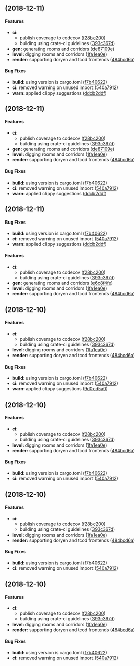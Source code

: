 <a name=""></a>
##  (2018-12-11)


#### Features

* **ci:**
  *  publish coverage to codecov ([f28bc200](f28bc200))
  *  building using crate-ci guidelines ([393c367d](393c367d))
* **gen:**  generating rooms and corridors ([de87109e](de87109e))
* **level:**  digging rooms and corridors ([1fa1ea0e](1fa1ea0e))
* **render:**  supporting doryen and tcod frontends ([484bcd6a](484bcd6a))

#### Bug Fixes

* **build:**  using version is cargo.toml ([f7b40622](f7b40622))
* **ci:**  removed warning on unused import ([540a7912](540a7912))
* **warn:**  applied clippy suggestions ([ddcb2ddf](ddcb2ddf))



<a name=""></a>
##  (2018-12-11)


#### Features

* **ci:**
  *  publish coverage to codecov ([f28bc200](f28bc200))
  *  building using crate-ci guidelines ([393c367d](393c367d))
* **gen:**  generating rooms and corridors ([de87109e](de87109e))
* **level:**  digging rooms and corridors ([1fa1ea0e](1fa1ea0e))
* **render:**  supporting doryen and tcod frontends ([484bcd6a](484bcd6a))

#### Bug Fixes

* **build:**  using version is cargo.toml ([f7b40622](f7b40622))
* **ci:**  removed warning on unused import ([540a7912](540a7912))
* **warn:**  applied clippy suggestions ([ddcb2ddf](ddcb2ddf))



<a name=""></a>
##  (2018-12-11)


#### Bug Fixes

* **build:**  using version is cargo.toml ([f7b40622](f7b40622))
* **ci:**  removed warning on unused import ([540a7912](540a7912))
* **warn:**  applied clippy suggestions ([ddcb2ddf](ddcb2ddf))

#### Features

* **ci:**
  *  publish coverage to codecov ([f28bc200](f28bc200))
  *  building using crate-ci guidelines ([393c367d](393c367d))
* **gen:**  generating rooms and corridors ([e6c8f4fe](e6c8f4fe))
* **level:**  digging rooms and corridors ([1fa1ea0e](1fa1ea0e))
* **render:**  supporting doryen and tcod frontends ([484bcd6a](484bcd6a))



<a name=""></a>
##  (2018-12-10)


#### Features

* **ci:**
  *  publish coverage to codecov ([f28bc200](f28bc200))
  *  building using crate-ci guidelines ([393c367d](393c367d))
* **level:**  digging rooms and corridors ([1fa1ea0e](1fa1ea0e))
* **render:**  supporting doryen and tcod frontends ([484bcd6a](484bcd6a))

#### Bug Fixes

* **build:**  using version is cargo.toml ([f7b40622](f7b40622))
* **ci:**  removed warning on unused import ([540a7912](540a7912))
* **warn:**  applied clippy suggestions ([9d0cd5a0](9d0cd5a0))



<a name=""></a>
##  (2018-12-10)


#### Features

* **ci:**
  *  publish coverage to codecov ([f28bc200](f28bc200))
  *  building using crate-ci guidelines ([393c367d](393c367d))
* **level:**  digging rooms and corridors ([1fa1ea0e](1fa1ea0e))
* **render:**  supporting doryen and tcod frontends ([484bcd6a](484bcd6a))

#### Bug Fixes

* **build:**  using version is cargo.toml ([f7b40622](f7b40622))
* **ci:**  removed warning on unused import ([540a7912](540a7912))



<a name=""></a>
##  (2018-12-10)


#### Features

* **ci:**
  *  publish coverage to codecov ([f28bc200](f28bc200))
  *  building using crate-ci guidelines ([393c367d](393c367d))
* **level:**  digging rooms and corridors ([1fa1ea0e](1fa1ea0e))
* **render:**  supporting doryen and tcod frontends ([484bcd6a](484bcd6a))

#### Bug Fixes

* **build:**  using version is cargo.toml ([f7b40622](f7b40622))
* **ci:**  removed warning on unused import ([540a7912](540a7912))



<a name=""></a>
##  (2018-12-10)


#### Features

* **ci:**
  *  publish coverage to codecov ([f28bc200](f28bc200))
  *  building using crate-ci guidelines ([393c367d](393c367d))
* **level:**  digging rooms and corridors ([1fa1ea0e](1fa1ea0e))
* **render:**  supporting doryen and tcod frontends ([484bcd6a](484bcd6a))

#### Bug Fixes

* **build:**  using version is cargo.toml ([f7b40622](f7b40622))
* **ci:**  removed warning on unused import ([540a7912](540a7912))



